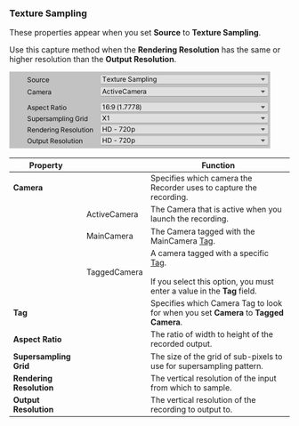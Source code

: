 <a name="TextureSampling"></a>
### Texture Sampling

These properties appear when you set **Source** to **Texture Sampling**.

Use this capture method when the **Rendering Resolution** has the same or higher resolution than the **Output Resolution**.

![](Images/CaptureOptionsTextureSampling.png)

|Property||Function|
|-|-|-|
| **Camera** ||Specifies which camera the Recorder uses to capture the recording.|
|   | ActiveCamera | The Camera that is active when you launch the recording. |
|   | MainCamera | The Camera tagged with the MainCamera [Tag](https://docs.unity3d.com/Manual/Tags.html). |
|   | TaggedCamera | A camera tagged with a specific [Tag](https://docs.unity3d.com/Manual/Tags.html).<br/><br/>If you select this option, you must enter a value in the **Tag** field. |
|**Tag**   |   | Specifies which Camera Tag to look for when you set **Camera** to **Tagged Camera**. |
| **Aspect Ratio** || The ratio of width to height of the recorded  output. |
| **Supersampling Grid**  |   | The size of the grid of sub-pixels to use for supersampling pattern. |
| **Rendering Resolution** || The vertical resolution of the input from which to sample. |
| **Output Resolution** || The vertical resolution of the recording to output to. |

